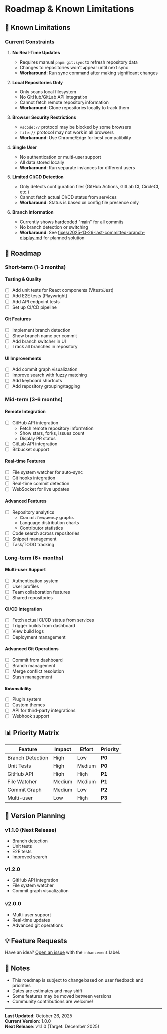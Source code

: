 # Roadmap & Known Limitations

## 🚧 Known Limitations

### Current Constraints

1. **No Real-Time Updates**
   - Requires manual `pnpm git:sync` to refresh repository data
   - Changes to repositories won't appear until next sync
   - **Workaround**: Run sync command after making significant changes

2. **Local Repositories Only**
   - Only scans local filesystem
   - No GitHub/GitLab API integration
   - Cannot fetch remote repository information
   - **Workaround**: Clone repositories locally to track them

3. **Browser Security Restrictions**
   - `vscode://` protocol may be blocked by some browsers
   - `file://` protocol may not work in all browsers
   - **Workaround**: Use Chrome/Edge for best compatibility

4. **Single User**
   - No authentication or multi-user support
   - All data stored locally
   - **Workaround**: Run separate instances for different users

5. **Limited CI/CD Detection**
   - Only detects configuration files (GitHub Actions, GitLab CI, CircleCI, etc.)
   - Cannot fetch actual CI/CD status from services
   - **Workaround**: Status is based on config file presence only

6. **Branch Information**
   - Currently shows hardcoded "main" for all commits
   - No branch detection or switching
   - **Workaround**: See [fixes/2025-10-26-last-committed-branch-display.md](fixes/2025-10-26-last-committed-branch-display.md) for planned solution

## 🎯 Roadmap

### Short-term (1-3 months)

#### Testing & Quality

- [ ] Add unit tests for React components (Vitest/Jest)
- [ ] Add E2E tests (Playwright)
- [ ] Add API endpoint tests
- [ ] Set up CI/CD pipeline

#### Git Features

- [ ] Implement branch detection
- [ ] Show branch name per commit
- [ ] Add branch switcher in UI
- [ ] Track all branches in repository

#### UI Improvements

- [ ] Add commit graph visualization
- [ ] Improve search with fuzzy matching
- [ ] Add keyboard shortcuts
- [ ] Add repository grouping/tagging

### Mid-term (3-6 months)

#### Remote Integration

- [ ] GitHub API integration
  - Fetch remote repository information
  - Show stars, forks, issues count
  - Display PR status
- [ ] GitLab API integration
- [ ] Bitbucket support

#### Real-time Features

- [ ] File system watcher for auto-sync
- [ ] Git hooks integration
- [ ] Real-time commit detection
- [ ] WebSocket for live updates

#### Advanced Features

- [ ] Repository analytics
  - Commit frequency graphs
  - Language distribution charts
  - Contributor statistics
- [ ] Code search across repositories
- [ ] Snippet management
- [ ] Task/TODO tracking

### Long-term (6+ months)

#### Multi-user Support

- [ ] Authentication system
- [ ] User profiles
- [ ] Team collaboration features
- [ ] Shared repositories

#### CI/CD Integration

- [ ] Fetch actual CI/CD status from services
- [ ] Trigger builds from dashboard
- [ ] View build logs
- [ ] Deployment management

#### Advanced Git Operations

- [ ] Commit from dashboard
- [ ] Branch management
- [ ] Merge conflict resolution
- [ ] Stash management

#### Extensibility

- [ ] Plugin system
- [ ] Custom themes
- [ ] API for third-party integrations
- [ ] Webhook support

## 📊 Priority Matrix

| Feature          | Impact | Effort | Priority |
| ---------------- | ------ | ------ | -------- |
| Branch Detection | High   | Low    | **P0**   |
| Unit Tests       | High   | Medium | **P0**   |
| GitHub API       | High   | High   | **P1**   |
| File Watcher     | Medium | Medium | **P1**   |
| Commit Graph     | Medium | Low    | **P2**   |
| Multi-user       | Low    | High   | **P3**   |

## 🔄 Version Planning

### v1.1.0 (Next Release)

- Branch detection
- Unit tests
- E2E tests
- Improved search

### v1.2.0

- GitHub API integration
- File system watcher
- Commit graph visualization

### v2.0.0

- Multi-user support
- Real-time updates
- Advanced git operations

## 💡 Feature Requests

Have an idea? [Open an issue](https://github.com/username/repo/issues) with the `enhancement` label.

## 📝 Notes

- This roadmap is subject to change based on user feedback and priorities
- Dates are estimates and may shift
- Some features may be moved between versions
- Community contributions are welcome!

---

**Last Updated**: October 26, 2025  
**Current Version**: 1.0.0  
**Next Release**: v1.1.0 (Target: December 2025)
